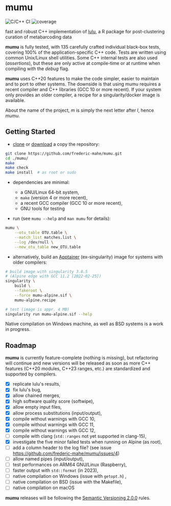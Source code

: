 # mumu

![C/C++ CI](https://github.com/frederic-mahe/mumu/workflows/C/C++%20CI/badge.svg)
![coverage](https://github.com/frederic-mahe/mumu/workflows/code%20coverage/badge.svg)

fast and robust C++ implementation of
[lulu](https://github.com/tobiasgf/lulu), a R package for
post-clustering curation of metabarcoding data

**mumu** is fully tested, with 135 carefully crafted individual
black-box tests, covering 100% of the application-specific C++
code. Tests are written using common Unix/Linux shell utilities. Some
C++ internal tests are also used (_assertions_), but these are only
active at compile-time or at runtime when compiling with the _debug_
flag.

**mumu** uses C++20 features to make the code simpler, easier to
maintain and to port to other systems. The downside is that using mumu
requires a recent compiler and C++ libraries (GCC 10 or more
recent). If your system only provides an older compiler, a
recipe for a singularity/docker image is available.

About the name of the project, *m* is simply the next letter after
*l*, hence *mumu*.


## Getting Started

- [clone](https://github.com/frederic-mahe/mumu.git) or
  [download](https://github.com/frederic-mahe/mumu/archive/refs/heads/main.zip)
  a copy the repository:

```sh
git clone https://github.com/frederic-mahe/mumu.git
cd ./mumu/
make
make check
make install  # as root or sudo
```

- dependencies are minimal:
  - a GNU/Linux 64-bit system,
  - `make` (version 4 or more recent),
  - a recent GCC compiler (GCC 10 or more recent),
  - GNU tools for testing

- run (see `mumu --help` and `man mumu` for details):
```sh
mumu \
    --otu_table OTU.table \
    --match_list matches.list \
    --log /dev/null \
    --new_otu_table new_OTU.table
```

- alternatively, build an [Apptainer](http://apptainer.org/) (ex-singularity) image for systems with older compilers:
```sh
# build image with singularity 3.8.5
# (Alpine edge with GCC 11.2 [2022-02-25])
singularity \
    build \
    --fakeroot \
    --force mumu-alpine.sif \
    mumu-alpine.recipe

# test (image is appr. 4 MB)
singularity run mumu-alpine.sif --help
```

Native compilation on Windows machine, as well as BSD systems is a
work in progress.


## Roadmap

**mumu** is currently feature-complete (nothing is missing), but
refactoring will continue and new versions will be released as soon as
more C++ features (C++20 modules, C++23 ranges, etc.) are standardized
and supported by compilers.

- [x] replicate lulu's results,
- [x] fix lulu's bug,
- [x] allow chained merges,
- [x] high software quality score (softwipe),
- [x] allow empty input files,
- [x] allow process substitutions (input/output),
- [x] compile without warnings with GCC 10,
- [x] compile without warnings with GCC 11,
- [x] compile without warnings with GCC 12,
- [ ] compile with clang (`std::ranges` not yet supported in clang-15),
- [x] investigate the five minor failed tests when running on Alpine (as root),
- [ ] add a column header to the log file? (see issue https://github.com/frederic-mahe/mumu/issues/4)
- [ ] allow named pipes (input/output),
- [ ] test performances on ARM64 GNU/Linux (Raspberry),
- [ ] faster output with `std::format` (in 2023),
- [ ] native compilation on Windows (issue with `getopt.h`) ,
- [ ] native compilation on BSD (issue with the Makefile),
- [ ] native compilation on macOS

**mumu** releases will be following the [Semantic Versioning
2.0.0](http://semver.org/spec/v2.0.0.html) rules.
